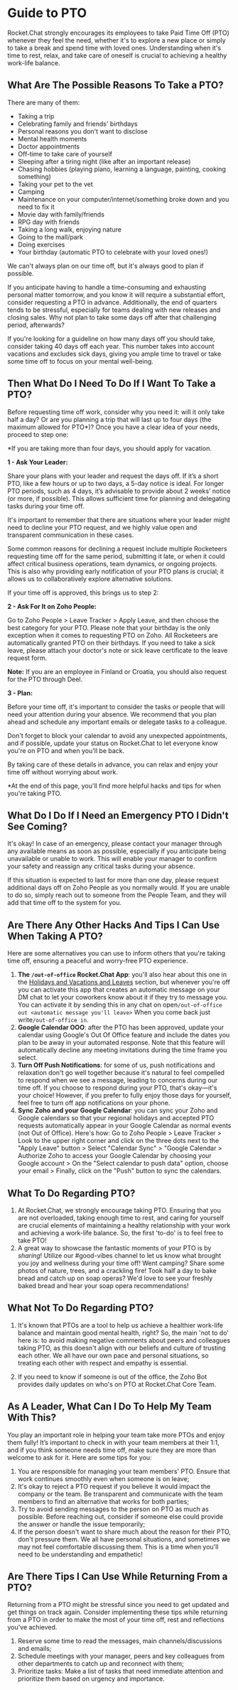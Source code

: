 # Guide to PTO

Rocket.Chat strongly encourages its employees to take Paid Time Off (PTO) whenever they feel the need, whether it's to explore a new place or simply to take a break and spend time with loved ones. Understanding when it's time to rest, relax, and take care of oneself is crucial to achieving a healthy work-life balance.

## What Are The Possible Reasons To Take a PTO?

There are many of them:

* Taking a trip
* Celebrating family and friends' birthdays
* Personal reasons you don't want to disclose
* Mental health moments
* Doctor appointments
* Off-time to take care of yourself
* Sleeping after a tiring night (like after an important release)
* Chasing hobbies (playing piano, learning a language, painting, cooking something)
* Taking your pet to the vet
* Camping
* Maintenance on your computer/internet/something broke down and you need to fix it
* Movie day with family/friends
* RPG day with friends
* Taking a long walk, enjoying nature
* Going to the mall/park
* Doing exercises
* Your birthday (automatic PTO to celebrate with your loved ones!)

We can't always plan on our time off, but it's always good to plan if possible.

If you anticipate having to handle a time-consuming and exhausting personal matter tomorrow, and you know it will require a substantial effort, consider requesting a PTO in advance. Additionally, the end of quarters tends to be stressful, especially for teams dealing with new releases and closing sales. Why not plan to take some days off after that challenging period, afterwards?

If you're looking for a guideline on how many days off you should take, consider taking 40 days off each year. This number takes into account vacations and excludes sick days, giving you ample time to travel or take some time off to focus on your mental well-being.

## Then What Do I Need To Do If I Want To Take a PTO?

Before requesting time off work, consider why you need it: will it only take half a day? Or are you planning a trip that will last up to four days (the maximum allowed for PTO\*)? Once you have a clear idea of your needs, proceed to step one:

\*If you are taking more than four days, you should apply for vacation.

**1 - Ask Your Leader:**

Share your plans with your leader and request the days off. If it’s a short PTO, like a few hours or up to two days, a 5-day notice is ideal. For longer PTO periods, such as 4 days, it’s advisable to provide about 2 weeks’ notice (or more, if possible). This allows sufficient time for planning and delegating tasks during your time off.

It's important to remember that there are situations where your leader might need to decline your PTO request, and we highly value open and transparent communication in these cases.

Some common reasons for declining a request include multiple Rocketeers requesting time off for the same period, submitting it late, or when it could affect critical business operations, team dynamics, or ongoing projects. This is also why providing early notification of your PTO plans is crucial; it allows us to collaboratively explore alternative solutions.

If your time off is approved, this brings us to step 2:

**2 - Ask For It on Zoho People:**

Go to Zoho People > Leave Tracker > Apply Leave, and then choose the best category for your PTO. Please note that your birthday is the only exception when it comes to requesting PTO on Zoho. All Rocketeers are automatically granted PTO on their birthdays. If you need to take a sick leave, please attach your doctor's note or sick leave certificate to the leave request form.

**Note:** If you are an employee in Finland or Croatia, you should also request for the PTO through Deel.

**3 - Plan:**

Before your time off, it's important to consider the tasks or people that will need your attention during your absence. We recommend that you plan ahead and schedule any important emails or delegate tasks to a colleague.

Don't forget to block your calendar to avoid any unexpected appointments, and if possible, update your status on Rocket.Chat to let everyone know you're on PTO and when you'll be back.

By taking care of these details in advance, you can relax and enjoy your time off without worrying about work.

\*At the end of this page, you'll find more helpful hacks and tips for when you're taking PTO.

## What Do I Do If I Need an Emergency PTO I Didn't See Coming?

It's okay! In case of an emergency, please contact your manager through any available means as soon as possible, especially if you anticipate being unavailable or unable to work. This will enable your manager to confirm your safety and reassign any critical tasks during your absence.

If this situation is expected to last for more than one day, please request additional days off on Zoho People as you normally would. If you are unable to do so, simply reach out to someone from the People Team, and they will add that time off to the system for you.

## Are There Any Other Hacks And Tips I Can Use When Taking A PTO?

Here are some alternatives you can use to inform others that you're taking time off, ensuring a peaceful and worry-free PTO experience.

1. **The `/out-of-office` Rocket.Chat App**: you'll also hear about this one in the [Holidays and Vacations and Leaves](https://handbook.rocket.chat/departments-and-operations/people/daily-life/holidays-and-vacations) section, but whenever you're off you can activate this app that creates an automatic message on your DM chat to let your coworkers know about it if they try to message you. You can activate it by sending this in any chat on open`/out-of-office out <automatic message you'll leave>` When you come back just write`/out-of-office in`.
2. **Google Calendar OOO**: after the PTO has been approved, update your calendar using Google's Out Of Office feature and include the dates you plan to be away in your automated response. Note that this feature will automatically decline any meeting invitations during the time frame you select.
3. **Turn Off Push Notifications**: for some of us, push notifications and relaxation don't go well together because it's natural to feel compelled to respond when we see a message, leading to concerns during our time off. If you choose to respond during your PTO, that's okay—it's your choice! However, if you prefer to fully enjoy those days for yourself, feel free to turn off app notifications on your phone.
4. **Sync Zoho and your Google Calendar**: you can sync your Zoho and Google calendars so that your regional holidays and accepted PTO requests automatically appear in your Google Calendar as normal events (not Out of Office). Here's how: Go to Zoho People > Leave Tracker > Look to the upper right corner and click on the three dots next to the "Apply Leave" button > Select "Calendar Sync" > "Google Calendar > Authorize Zoho to access your Google Calendar by choosing your Google account > On the "Select calendar to push data" option, choose your email > Finally, click on the "Push" button to sync the calendars.

## What To Do Regarding PTO?

1. At Rocket.Chat, we strongly encourage taking PTO. Ensuring that you are not overloaded, taking enough time to rest, and caring for yourself are crucial elements of maintaining a healthy relationship with your work and achieving a work-life balance. So, the first 'to-do' is to feel free to take PTO!
2. A great way to showcase the fantastic moments of your PTO is by _sharing_! Utilize our #good-vibes channel to let us know what brought you joy and wellness during your time off! Went camping? Share some photos of nature, trees, and a crackling fire! Took half a day to bake bread and catch up on soap operas? We'd love to see your freshly baked bread and hear your soap opera recommendations!

## What Not To Do Regarding PTO?

1.  It's known that PTOs are a tool to help us achieve a healthier work-life balance and maintain good mental health, right? So, the main 'not to do' here is: to avoid making negative comments about peers and colleagues taking PTO, as this doesn't align with our beliefs and culture of trusting each other. We all have our own pace and personal situations, so treating each other with respect and empathy is essential.


2. If you need to know if someone is out of the office, the Zoho Bot provides daily updates on who's on PTO at Rocket.Chat Core Team.

## As A Leader, What Can I Do To Help My Team With This?

You play an important role in helping your team take more PTOs and enjoy them fully! It’s important to check in with your team members at their 1:1, and if you think someone needs time off, make sure they are more than welcome to ask for it. Here are some tips for you:

1. You are responsible for managing your team members' PTO. Ensure that work continues smoothly even when someone is on leave;
2. It's okay to reject a PTO request if you believe it would impact the company or the team. Be transparent and communicate with the team members to find an alternative that works for both parties;
3. Try to avoid sending messages to the person on PTO as much as possible. Before reaching out, consider if someone else could provide the answer or handle the issue temporarily;
4. If the person doesn't want to share much about the reason for their PTO, don't pressure them. We all have personal situations, and sometimes we may not feel comfortable discussing them. This is a time when you'll need to be understanding and empathetic!

## Are There Tips I Can Use While Returning From a PTO?

Returning from a PTO might be stressful since you need to get updated and get things on track again. Consider implementing these tips while returning from a PTO in order to make the most of your time off, rest and reflections you’ve achieved.&#x20;

1. Reserve some time to read the messages, main channels/discussions and emails;
2. Schedule meetings with your manager, peers and key colleagues from other departments to catch up and reconnect with them;
3. Prioritize tasks: Make a list of tasks that need immediate attention and prioritize them based on urgency and importance.
